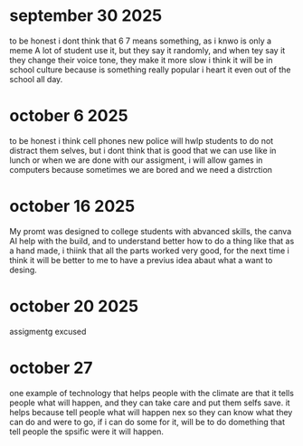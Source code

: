 # september 30 2025
to be honest i dont think that 6 7 means something, as i knwo is only a meme 
A lot of student use it, but they say it randomly, 
and when tey say it they change their voice tone, they make it more slow 
i think it will be in school culture because is something really popular 
i heart it even out of the school all day.
# october 6 2025 
to be honest i think cell phones new police will hwlp students to do not distract them selves,
but i dont think that is good that we can use like in lunch or when we are done with our assigment, i will allow games in computers 
because sometimes we are bored and we need a distrction 
# october 16 2025
My promt was designed to college students with abvanced skills,
the canva AI help with the build, and to understand better how to do a thing like that as a hand made,
i thiink that all the parts worked very good, for the next time i think it will be better to me to have a previus idea abaut what a want to desing.
# october 20 2025
assigmentg excused 
# october 27 
one example of technology that helps people with the climate are that it tells people what will happen, and they can take care and put them selfs save. it helps because tell people what will happen nex so they can know what they can do and were to go, if i can do some for it, will be to do domething that tell people the spsific were it will happen.
